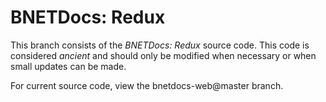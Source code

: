 BNETDocs: Redux
===============

This branch consists of the *BNETDocs: Redux* source code. This code is considered *ancient* and should only be modified when necessary or when small updates can be made.

For current source code, view the bnetdocs-web@master branch.
